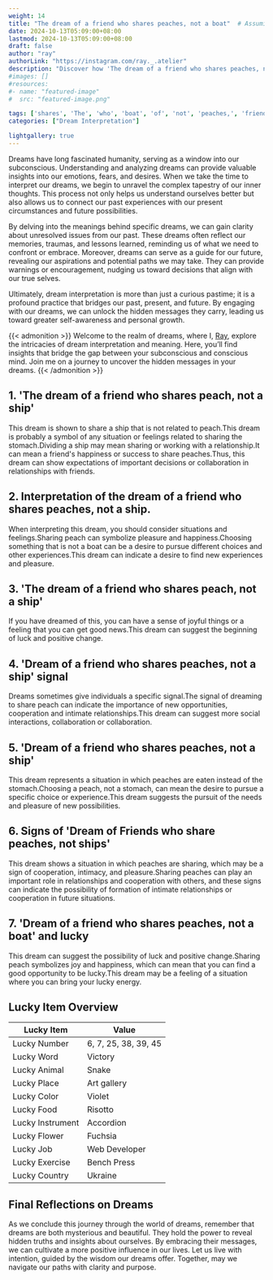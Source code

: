 ```yaml
---
weight: 14
title: "The dream of a friend who shares peaches, not a boat"  # Assuming 'title' column exists
date: 2024-10-13T05:09:00+08:00
lastmod: 2024-10-13T05:09:00+08:00
draft: false
author: "ray"
authorLink: "https://instagram.com/ray._.atelier"
description: "Discover how 'The dream of a friend who shares peaches, not a boat' can interpret your future and uncover its significant meanings in your life."
#images: []
#resources:
#- name: "featured-image"
#  src: "featured-image.png"

tags: ['shares', 'The', 'who', 'boat', 'of', 'not', 'peaches,', 'friend', 'dream', 'a']
categories: ["Dream Interpretation"]

lightgallery: true
---
```


Dreams have long fascinated humanity, serving as a window into our subconscious. Understanding and analyzing dreams can provide valuable insights into our emotions, fears, and desires. When we take the time to interpret our dreams, we begin to unravel the complex tapestry of our inner thoughts. This process not only helps us understand ourselves better but also allows us to connect our past experiences with our present circumstances and future possibilities.

By delving into the meanings behind specific dreams, we can gain clarity about unresolved issues from our past. These dreams often reflect our memories, traumas, and lessons learned, reminding us of what we need to confront or embrace. Moreover, dreams can serve as a guide for our future, revealing our aspirations and potential paths we may take. They can provide warnings or encouragement, nudging us toward decisions that align with our true selves.

Ultimately, dream interpretation is more than just a curious pastime; it is a profound practice that bridges our past, present, and future. By engaging with our dreams, we can unlock the hidden messages they carry, leading us toward greater self-awareness and personal growth.

{{< admonition >}}
Welcome to the realm of dreams, where I, [Ray](https://instagram.com/ray._.atelier), explore the intricacies of dream interpretation and meaning. Here, you’ll find insights that bridge the gap between your subconscious and conscious mind. Join me on a journey to uncover the hidden messages in your dreams.
{{< /admonition >}}


## 1. 'The dream of a friend who shares peach, not a ship'
This dream is shown to share a ship that is not related to peach.This dream is probably a symbol of any situation or feelings related to sharing the stomach.Dividing a ship may mean sharing or working with a relationship.It can mean a friend's happiness or success to share peaches.Thus, this dream can show expectations of important decisions or collaboration in relationships with friends.

## 2. Interpretation of the dream of a friend who shares peaches, not a ship.
When interpreting this dream, you should consider situations and feelings.Sharing peach can symbolize pleasure and happiness.Choosing something that is not a boat can be a desire to pursue different choices and other experiences.This dream can indicate a desire to find new experiences and pleasure.

## 3. 'The dream of a friend who shares peach, not a ship'
If you have dreamed of this, you can have a sense of joyful things or a feeling that you can get good news.This dream can suggest the beginning of luck and positive change.

## 4. 'Dream of a friend who shares peaches, not a ship' signal
Dreams sometimes give individuals a specific signal.The signal of dreaming to share peach can indicate the importance of new opportunities, cooperation and intimate relationships.This dream can suggest more social interactions, collaboration or collaboration.

## 5. 'Dream of a friend who shares peaches, not a ship'
This dream represents a situation in which peaches are eaten instead of the stomach.Choosing a peach, not a stomach, can mean the desire to pursue a specific choice or experience.This dream suggests the pursuit of the needs and pleasure of new possibilities.

## 6. Signs of 'Dream of Friends who share peaches, not ships'
This dream shows a situation in which peaches are sharing, which may be a sign of cooperation, intimacy, and pleasure.Sharing peaches can play an important role in relationships and cooperation with others, and these signs can indicate the possibility of formation of intimate relationships or cooperation in future situations.

## 7. 'Dream of a friend who shares peaches, not a boat' and lucky
This dream can suggest the possibility of luck and positive change.Sharing peach symbolizes joy and happiness, which can mean that you can find a good opportunity to be lucky.This dream may be a feeling of a situation where you can bring your lucky energy.

## Lucky Item Overview
| Lucky Item          | Value              |
|---------------|--------------------|
| Lucky Number        | 6, 7, 25, 38, 39, 45  |
| Lucky Word          | Victory |
| Lucky Animal        | Snake |
| Lucky Place         | Art gallery     |
| Lucky Color         | Violet     |
| Lucky Food          | Risotto      |
| Lucky Instrument    | Accordion |
| Lucky Flower        | Fuchsia    |
| Lucky Job           | Web Developer       |
| Lucky Exercise      | Bench Press  |
| Lucky Country       | Ukraine    |


##  Final Reflections on Dreams

As we conclude this journey through the world of dreams, remember that dreams are both mysterious and beautiful. They hold the power to reveal hidden truths and insights about ourselves. By embracing their messages, we can cultivate a more positive influence in our lives. Let us live with intention, guided by the wisdom our dreams offer. Together, may we navigate our paths with clarity and purpose.
